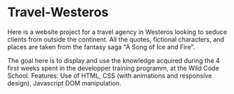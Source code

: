 # Travel-Westeros

Here is a website project for a travel agency in Westeros looking to seduce clients from outside the continent.
All the quotes, fictional characters, and places are taken from the fantasy saga "A Song of Ice and Fire".

The goal here is to display and use the knowledge acquired during the 4 first weeks spent in the developper training programm, at the Wild Code School.
Features: Use of HTML, CSS (with animations and responsive design), Javascript DOM manipulation.
